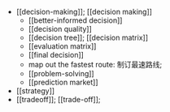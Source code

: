 - [[decision-making]]; [[decision making]]
    - [[better-informed decision]]
    - [[decision quality]]
    - [[decision tree]]; [[decision matrix]]
    - [[evaluation matrix]]
    - [[final decision]]
    - map out the fastest route: 制订最速路线;
    - [[problem-solving]]
    - [[prediction market]]
- [[strategy]]
- [[tradeoff]]; [[trade-off]];
